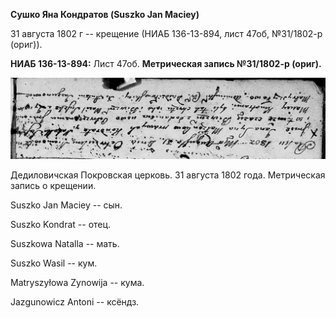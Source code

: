 **Сушко Яна Кондратов (Suszko Jan Maciey)**

31 августа 1802 г -- крещение (НИАБ 136-13-894, лист 47об, №31/1802-р
(ориг)).

**НИАБ 136-13-894:** Лист 47об. **Метрическая запись №31/1802-р
(ориг).**

![](./media/321dd3f20ef504adc0e637d7fd0acd8780bc416e.png)

Дедиловичская Покровская церковь. 31 августа 1802 года. Метрическая
запись о крещении.

Suszko Jan Maciey -- сын.

Suszko Kondrat -- отец.

Suszkowa Natalla -- мать.

Suszko Wasil -- кум.

Matryszyłowa Zynowija -- кума.

Jazgunowicz Antoni -- ксёндз.
